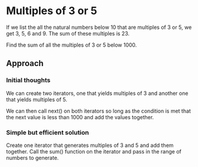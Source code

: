 # Multiples of 3 or 5

If we list the all the natural numbers below 10 that are multiples of 3 or 5, we get 3, 5, 6 and 9. The sum of these multiples is 23.

Find the sum of all the multiples of 3 or 5 below 1000.


## Approach

### Initial thoughts

We can create two iterators, one that yields multiples of 3 and another one that yields multiples of 5.

We can then call next() on both iterators so long as the condition is met that the next value is less than 1000 and add the values together.

### Simple but efficient solution
Create one iterator that generates multiples of 3 and 5 and add them together.
Call the sum() function on the iterator and pass in the range of numbers to generate.

